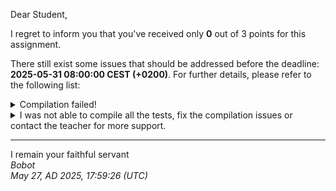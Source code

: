 Dear Student,

I regret to inform you that you've received only **0** out of 3 points for this assignment.

There still exist some issues that should be addressed before the deadline: **2025-05-31 08:00:00 CEST (+0200)**. For further details, please refer to the following list:

<details><summary>Compilation failed!</summary>##&nbsp;details&nbsp;(tip&nbsp;read&nbsp;from&nbsp;top&nbsp;to&nbsp;end):<br>```[&nbsp;11%]&nbsp;Building&nbsp;CXX&nbsp;object&nbsp;unit_tests/lib/googletest/CMakeFiles/gtest.dir/src/gtest-all.cc.o<br>[&nbsp;22%]&nbsp;Linking&nbsp;CXX&nbsp;static&nbsp;library&nbsp;../../../lib/libgtest.a<br>[&nbsp;22%]&nbsp;Built&nbsp;target&nbsp;gtest<br>[&nbsp;33%]&nbsp;Building&nbsp;CXX&nbsp;object&nbsp;unit_tests/lib/googletest/CMakeFiles/gtest_main.dir/src/gtest_main.cc.o<br>[&nbsp;44%]&nbsp;Linking&nbsp;CXX&nbsp;static&nbsp;library&nbsp;../../../lib/libgtest_main.a<br>[&nbsp;44%]&nbsp;Built&nbsp;target&nbsp;gtest_main<br>[&nbsp;55%]&nbsp;Building&nbsp;CXX&nbsp;object&nbsp;unit_tests/CMakeFiles/unit_tests.dir/objectUniqueListTest.cpp.o<br>[&nbsp;77%]&nbsp;Building&nbsp;CXX&nbsp;object&nbsp;unit_tests/CMakeFiles/unit_tests.dir/__/object.cpp.o<br>[&nbsp;88%]&nbsp;Building&nbsp;CXX&nbsp;object&nbsp;unit_tests/CMakeFiles/unit_tests.dir/__/stringObject.cpp.o<br>[&nbsp;88%]&nbsp;Building&nbsp;CXX&nbsp;object&nbsp;unit_tests/CMakeFiles/unit_tests.dir/__/objectlist.cpp.o<br>/tmp/tmpxgbetp5r/student/unit_tests/objectUniqueListTest.cpp:&nbsp;In&nbsp;member&nbsp;function&nbsp;‘virtual&nbsp;void&nbsp;ObjectListTester_assignmentOperatorMoving_expectedAllElementsMoved_Test::TestBody()’:<br>/tmp/tmpxgbetp5r/student/unit_tests/objectUniqueListTest.cpp:497:13:&nbsp;warning:&nbsp;moving&nbsp;‘myList1’&nbsp;of&nbsp;type&nbsp;‘ObjectList’&nbsp;to&nbsp;itself&nbsp;[-Wself-move]<br>&nbsp;&nbsp;497&nbsp;|&nbsp;&nbsp;&nbsp;&nbsp;&nbsp;myList1&nbsp;=&nbsp;std::move(myList1);<br>&nbsp;&nbsp;&nbsp;&nbsp;&nbsp;&nbsp;|&nbsp;&nbsp;&nbsp;&nbsp;&nbsp;~~~~~~~~^~~~~~~~~~~~~~~~~~~~<br>/tmp/tmpxgbetp5r/student/unit_tests/objectUniqueListTest.cpp:497:13:&nbsp;note:&nbsp;remove&nbsp;‘std::move’&nbsp;call<br>[100%]&nbsp;Linking&nbsp;CXX&nbsp;executable&nbsp;../bin/unit_tests<br>[100%]&nbsp;Built&nbsp;target&nbsp;unit_tests<br>[&nbsp;&nbsp;8%]&nbsp;Building&nbsp;CXX&nbsp;object&nbsp;CMakeFiles/zad8CommandsParser_dlaStudentow.dir/object.cpp.o<br>[&nbsp;25%]&nbsp;Building&nbsp;CXX&nbsp;object&nbsp;CMakeFiles/zad8CommandsParser_dlaStudentow.dir/stringObject.cpp.o<br>[&nbsp;25%]&nbsp;Building&nbsp;CXX&nbsp;object&nbsp;CMakeFiles/zad8CommandsParser_dlaStudentow.dir/objectlist.cpp.o<br>[&nbsp;33%]&nbsp;Building&nbsp;CXX&nbsp;object&nbsp;CMakeFiles/zad8CommandsParser_dlaStudentow.dir/main.cpp.o<br>Consolidate&nbsp;compiler&nbsp;generated&nbsp;dependencies&nbsp;of&nbsp;target&nbsp;gtest<br>[&nbsp;50%]&nbsp;Built&nbsp;target&nbsp;gtest<br>Consolidate&nbsp;compiler&nbsp;generated&nbsp;dependencies&nbsp;of&nbsp;target&nbsp;gtest_main<br>[&nbsp;66%]&nbsp;Built&nbsp;target&nbsp;gtest_main<br>/tmp/tmpxgbetp5r/student/main.cpp:&nbsp;In&nbsp;function&nbsp;‘void&nbsp;validateStudentsInfo()’:<br>/tmp/tmpxgbetp5r/student/main.cpp:51:48:&nbsp;error:&nbsp;static&nbsp;assertion&nbsp;failed:&nbsp;You&nbsp;must&nbsp;input&nbsp;your&nbsp;first&nbsp;name!<br>&nbsp;&nbsp;&nbsp;51&nbsp;|&nbsp;&nbsp;&nbsp;&nbsp;&nbsp;static_assert(compileTimeStrlen(FIRSTNAME)&nbsp;&gt;&nbsp;2,&nbsp;"You&nbsp;must&nbsp;input&nbsp;your&nbsp;first&nbsp;name!");<br>&nbsp;&nbsp;&nbsp;&nbsp;&nbsp;&nbsp;|&nbsp;&nbsp;&nbsp;&nbsp;&nbsp;&nbsp;&nbsp;&nbsp;&nbsp;&nbsp;&nbsp;&nbsp;&nbsp;&nbsp;&nbsp;&nbsp;&nbsp;&nbsp;&nbsp;~~~~~~~~~~~~~~~~~~~~~~~~~~~~~^~~<br>/tmp/tmpxgbetp5r/student/main.cpp:51:48:&nbsp;note:&nbsp;the&nbsp;comparison&nbsp;reduces&nbsp;to&nbsp;‘(0&nbsp;&gt;&nbsp;2)’<br>/tmp/tmpxgbetp5r/student/main.cpp:52:46:&nbsp;error:&nbsp;static&nbsp;assertion&nbsp;failed:&nbsp;You&nbsp;must&nbsp;input&nbsp;your&nbsp;surname!<br>&nbsp;&nbsp;&nbsp;52&nbsp;|&nbsp;&nbsp;&nbsp;&nbsp;&nbsp;static_assert(compileTimeStrlen(SURNAME)&nbsp;&gt;&nbsp;2,&nbsp;"You&nbsp;must&nbsp;input&nbsp;your&nbsp;surname!");<br>&nbsp;&nbsp;&nbsp;&nbsp;&nbsp;&nbsp;|&nbsp;&nbsp;&nbsp;&nbsp;&nbsp;&nbsp;&nbsp;&nbsp;&nbsp;&nbsp;&nbsp;&nbsp;&nbsp;&nbsp;&nbsp;&nbsp;&nbsp;&nbsp;&nbsp;~~~~~~~~~~~~~~~~~~~~~~~~~~~^~~<br>/tmp/tmpxgbetp5r/student/main.cpp:52:46:&nbsp;note:&nbsp;the&nbsp;comparison&nbsp;reduces&nbsp;to&nbsp;‘(0&nbsp;&gt;&nbsp;2)’<br>/tmp/tmpxgbetp5r/student/main.cpp:54:46:&nbsp;error:&nbsp;static&nbsp;assertion&nbsp;failed:&nbsp;You&nbsp;must&nbsp;input&nbsp;your&nbsp;student&nbsp;book&nbsp;id!<br>&nbsp;&nbsp;&nbsp;54&nbsp;|&nbsp;&nbsp;&nbsp;&nbsp;&nbsp;static_assert(compileTimeStrlen(BOOK_ID)&nbsp;&gt;&nbsp;1,&nbsp;"You&nbsp;must&nbsp;input&nbsp;your&nbsp;student&nbsp;book&nbsp;id!");<br>&nbsp;&nbsp;&nbsp;&nbsp;&nbsp;&nbsp;|&nbsp;&nbsp;&nbsp;&nbsp;&nbsp;&nbsp;&nbsp;&nbsp;&nbsp;&nbsp;&nbsp;&nbsp;&nbsp;&nbsp;&nbsp;&nbsp;&nbsp;&nbsp;&nbsp;~~~~~~~~~~~~~~~~~~~~~~~~~~~^~~<br>/tmp/tmpxgbetp5r/student/main.cpp:54:46:&nbsp;note:&nbsp;the&nbsp;comparison&nbsp;reduces&nbsp;to&nbsp;‘(0&nbsp;&gt;&nbsp;1)’<br>/tmp/tmpxgbetp5r/student/main.cpp:57:43:&nbsp;error:&nbsp;static&nbsp;assertion&nbsp;failed:&nbsp;You&nbsp;must&nbsp;input&nbsp;your&nbsp;mail&nbsp;(preferred&nbsp;AGH&nbsp;mail)!<br>&nbsp;&nbsp;&nbsp;57&nbsp;|&nbsp;&nbsp;&nbsp;&nbsp;&nbsp;static_assert(compileTimeStrlen(MAIL)&nbsp;&gt;&nbsp;3,&nbsp;"You&nbsp;must&nbsp;input&nbsp;your&nbsp;mail&nbsp;(preferred&nbsp;AGH&nbsp;mail)!");<br>&nbsp;&nbsp;&nbsp;&nbsp;&nbsp;&nbsp;|&nbsp;&nbsp;&nbsp;&nbsp;&nbsp;&nbsp;&nbsp;&nbsp;&nbsp;&nbsp;&nbsp;&nbsp;&nbsp;&nbsp;&nbsp;&nbsp;&nbsp;&nbsp;&nbsp;~~~~~~~~~~~~~~~~~~~~~~~~^~~<br>/tmp/tmpxgbetp5r/student/main.cpp:57:43:&nbsp;note:&nbsp;the&nbsp;comparison&nbsp;reduces&nbsp;to&nbsp;‘(0&nbsp;&gt;&nbsp;3)’<br>/tmp/tmpxgbetp5r/student/main.cpp:58:38:&nbsp;error:&nbsp;non-constant&nbsp;condition&nbsp;for&nbsp;static&nbsp;assertion<br>&nbsp;&nbsp;&nbsp;58&nbsp;|&nbsp;&nbsp;&nbsp;&nbsp;&nbsp;static_assert(compileTimeContains(MAIL,&nbsp;'@'),&nbsp;"Invalid&nbsp;mail!&nbsp;It&nbsp;should&nbsp;contain&nbsp;'@'!");<br>&nbsp;&nbsp;&nbsp;&nbsp;&nbsp;&nbsp;|&nbsp;&nbsp;&nbsp;&nbsp;&nbsp;&nbsp;&nbsp;&nbsp;&nbsp;&nbsp;&nbsp;&nbsp;&nbsp;&nbsp;&nbsp;&nbsp;&nbsp;&nbsp;&nbsp;~~~~~~~~~~~~~~~~~~~^~~~~~~~~~~<br>/tmp/tmpxgbetp5r/student/main.cpp:58:38:&nbsp;&nbsp;&nbsp;in&nbsp;‘constexpr’&nbsp;expansion&nbsp;of&nbsp;‘compileTimeContains(((const&nbsp;char*)MAIL),&nbsp;64)’<br>/tmp/tmpxgbetp5r/student/main.cpp:46:53:&nbsp;&nbsp;&nbsp;in&nbsp;‘constexpr’&nbsp;expansion&nbsp;of&nbsp;‘compileTimeContains((text&nbsp;+&nbsp;1),&nbsp;((int)letter))’<br>/tmp/tmpxgbetp5r/student/main.cpp:43:17:&nbsp;error:&nbsp;array&nbsp;subscript&nbsp;value&nbsp;‘1’&nbsp;is&nbsp;outside&nbsp;the&nbsp;bounds&nbsp;of&nbsp;array&nbsp;type&nbsp;‘const&nbsp;char&nbsp;[1]’<br>&nbsp;&nbsp;&nbsp;43&nbsp;|&nbsp;&nbsp;&nbsp;&nbsp;&nbsp;if&nbsp;('\n'&nbsp;==&nbsp;*text)<br>&nbsp;&nbsp;&nbsp;&nbsp;&nbsp;&nbsp;|&nbsp;&nbsp;&nbsp;&nbsp;&nbsp;&nbsp;&nbsp;&nbsp;&nbsp;&nbsp;&nbsp;&nbsp;&nbsp;&nbsp;&nbsp;&nbsp;&nbsp;^~~~~<br>/tmp/tmpxgbetp5r/student/main.cpp:59:38:&nbsp;error:&nbsp;non-constant&nbsp;condition&nbsp;for&nbsp;static&nbsp;assertion<br>&nbsp;&nbsp;&nbsp;59&nbsp;|&nbsp;&nbsp;&nbsp;&nbsp;&nbsp;static_assert(compileTimeContains(MAIL,&nbsp;'.'),&nbsp;"Invalid&nbsp;mail!&nbsp;It&nbsp;should&nbsp;contain&nbsp;'.'!");<br>&nbsp;&nbsp;&nbsp;&nbsp;&nbsp;&nbsp;|&nbsp;&nbsp;&nbsp;&nbsp;&nbsp;&nbsp;&nbsp;&nbsp;&nbsp;&nbsp;&nbsp;&nbsp;&nbsp;&nbsp;&nbsp;&nbsp;&nbsp;&nbsp;&nbsp;~~~~~~~~~~~~~~~~~~~^~~~~~~~~~~<br>/tmp/tmpxgbetp5r/student/main.cpp:59:38:&nbsp;&nbsp;&nbsp;in&nbsp;‘constexpr’&nbsp;expansion&nbsp;of&nbsp;‘compileTimeContains(((const&nbsp;char*)MAIL),&nbsp;46)’<br>/tmp/tmpxgbetp5r/student/main.cpp:46:53:&nbsp;&nbsp;&nbsp;in&nbsp;‘constexpr’&nbsp;expansion&nbsp;of&nbsp;‘compileTimeContains((text&nbsp;+&nbsp;1),&nbsp;((int)letter))’<br>/tmp/tmpxgbetp5r/student/main.cpp:43:17:&nbsp;error:&nbsp;array&nbsp;subscript&nbsp;value&nbsp;‘1’&nbsp;is&nbsp;outside&nbsp;the&nbsp;bounds&nbsp;of&nbsp;array&nbsp;type&nbsp;‘const&nbsp;char&nbsp;[1]’<br>&nbsp;&nbsp;&nbsp;43&nbsp;|&nbsp;&nbsp;&nbsp;&nbsp;&nbsp;if&nbsp;('\n'&nbsp;==&nbsp;*text)<br>&nbsp;&nbsp;&nbsp;&nbsp;&nbsp;&nbsp;|&nbsp;&nbsp;&nbsp;&nbsp;&nbsp;&nbsp;&nbsp;&nbsp;&nbsp;&nbsp;&nbsp;&nbsp;&nbsp;&nbsp;&nbsp;&nbsp;&nbsp;^~~~~<br>make[3]:&nbsp;***&nbsp;[CMakeFiles/zad8CommandsParser_dlaStudentow.dir/build.make:76:&nbsp;CMakeFiles/zad8CommandsParser_dlaStudentow.dir/main.cpp.o]&nbsp;Error&nbsp;1<br>make[3]:&nbsp;***&nbsp;Waiting&nbsp;for&nbsp;unfinished&nbsp;jobs....<br>make[2]:&nbsp;***&nbsp;[CMakeFiles/Makefile2:186:&nbsp;CMakeFiles/zad8CommandsParser_dlaStudentow.dir/all]&nbsp;Error&nbsp;2<br>make[1]:&nbsp;***&nbsp;[CMakeFiles/Makefile2:717:&nbsp;system_tests/CMakeFiles/system_tests.dir/rule]&nbsp;Error&nbsp;2<br>make:&nbsp;***&nbsp;[Makefile:429:&nbsp;system_tests]&nbsp;Error&nbsp;2<br>```</details>
<details><summary>I was not able to compile all the tests, fix the compilation issues or contact the teacher for more support.</summary></details>

-----------
I remain your faithful servant\
_Bobot_\
_May 27, AD 2025, 17:59:26 (UTC)_